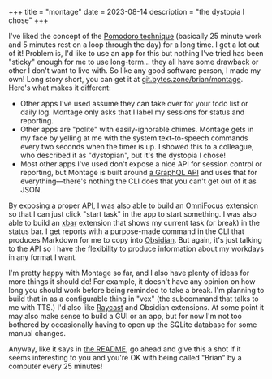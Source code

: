 +++
title = "montage"
date = 2023-08-14
description = "the dystopia I chose"
+++


I've liked the concept of the [Pomodoro technique](https://francescocirillo.com/products/the-pomodoro-technique) (basically 25 minute work and 5 minutes rest on a loop through the day) for a long time. I get a lot out of it! Problem is, I'd like to use an app for this but nothing I've tried has been "sticky" enough for me to use long-term… they all have some drawback or other I don't want to live with. So like any good software person, I made my own! Long story short, you can get it at [git.bytes.zone/brian/montage](https://git.bytes.zone/brian/montage). Here's what makes it different:

- Other apps I've used assume they can take over for your todo list or daily log. Montage only asks that I label my sessions for status and reporting.
- Other apps are "polite" with easily-ignorable chimes. Montage gets in my face by yelling at me with the system text-to-speech commands every two seconds when the timer is up. I showed this to a colleague, who described it as "dystopian", but it's the dystopia I chose!
- Most other apps I've used don't expose a nice API for session control or reporting, but Montage is built around [a GraphQL API](https://git.bytes.zone/brian/montage/src/commit/dc8749ef12604347d9e57a348e8fb8c97cef9e53/montage_client/schema.graphql) and uses that for everything—there's nothing the CLI does that you can't get out of it as JSON.

By exposing a proper API, I was also able to build an [OmniFocus](https://www.omnigroup.com/omnifocus) extension so that I can just click "start task" in the app to start something. I was also able to build an [xbar](https://xbarapp.com/) extension that shows my current task (or break) in the status bar. I get reports with a purpose-made command in the CLI that produces Markdown for me to copy into [Obsidian](https://obsidian.md/). But again, it's just talking to the API so I have the flexibility to produce information about my workdays in any format I want.

I'm pretty happy with Montage so far, and I also have plenty of ideas for more things it should do! For example, it doesn't have any opinion on how long you should work before being reminded to take a break. I'm planning to build that in as a configurable thing in "vex" (the subcommand that talks to me with TTS.) I'd also like [Raycast](https://www.raycast.com/) and Obsidian extensions. At some point it may also make sense to build a GUI or an app, but for now I'm not too bothered by occasionally having to open up the SQLite database for some manual changes.

Anyway, like it says in [the README](https://git.bytes.zone/brian/montage/src/branch/main/README.md), go ahead and give this a shot if it seems interesting to you and you're OK with being called "Brian" by a computer every 25 minutes!
